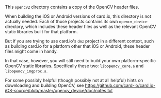 This `opencv2` directory contains a copy of the OpenCV header files.

When building the iOS or Android versions of card.io, this directory is not actually needed. Each of those projects contains its own `opencv_device` directory, which includes these header files as well as the relevant OpenCV static libraries built for that platform.

But if you are trying to use card.io's `dmz` project in a different context, such as building card.io for a platform other that iOS or Android, these header files might come in handy.

In that case, however, you will still need to build your own platform-specific OpenCV static libraries. Specifically these two: `libopencv_core.a` and `libopencv_imgproc.a`.

For some possibly helpful (though possibly not at all helpful) hints on downloading and building OpenCV, see https://github.com/card-io/card.io-iOS-source/blob/master/opencv_device/doc/notes.txt